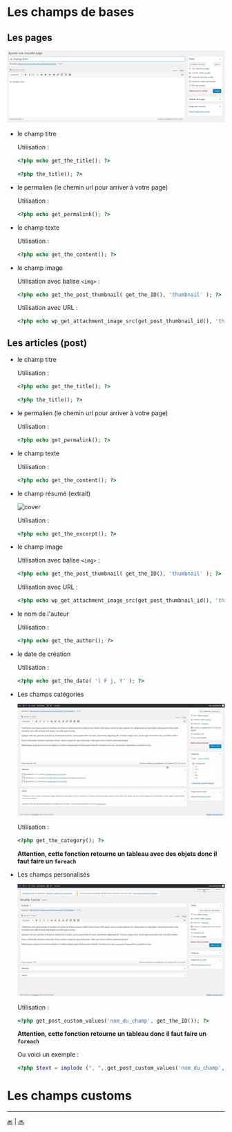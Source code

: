 # Les champs de bases

## Les pages

![cover](../images/fields-1.png)

- le champ titre

    Utilisation : 
    
    ````php
    <?php echo get_the_title(); ?>
    ````  
      
    ````php
    <?php the_title(); ?>
    ````
    
- le permalien (le chemin url pour arriver à votre page)

  Utilisation :
  
  ````php
  <?php echo get_permalink(); ?>


- le champ texte

  Utilisation :
  
  ````php
  <?php echo get_the_content(); ?>


- le champ image

  Utilisation avec balise ``<img>`` :
  
  ````php
  <?php echo get_the_post_thumbnail( get_the_ID(), 'thumbnail' ); ?>
  ````
  
  Utilisation avec URL :
  
  ````php
  <?php echo wp_get_attachment_image_src(get_post_thumbnail_id(), 'thumbnail', true)[0]; ?>
  ````
    

## Les articles (post)

- le champ titre

    Utilisation : 
    
    ````php
    <?php echo get_the_title(); ?>
    ````  
      
    ````php
    <?php the_title(); ?>
    ````
    
- le permalien (le chemin url pour arriver à votre page)

  Utilisation :
  
  ````php
  <?php echo get_permalink(); ?>


- le champ texte

  Utilisation :
  
  ````php
  <?php echo get_the_content(); ?>


- le champ résumé (extrait)

  ![cover](../videos/post-extrait.gif)

  Utilisation :
  
  ````php
  <?php echo get_the_excerpt(); ?>


- le champ image

  Utilisation avec balise ``<img>`` :
  
  ````php
  <?php echo get_the_post_thumbnail( get_the_ID(), 'thumbnail' ); ?>
  ````
  
  Utilisation avec URL :
  
  ````php
  <?php echo wp_get_attachment_image_src(get_post_thumbnail_id(), 'thumbnail', true)[0]; ?>
  ````

- le nom de l'auteur

  Utilisation :
  
  ````php
  <?php echo get_the_author(); ?>
  ````

- le date de création

  Utilisation :
  
  ````php
  <?php echo get_the_date( 'l F j, Y' ); ?>
  ````

- Les champs catégories

  ![cover](../videos/post-category.gif)

  Utilisation :
  
  ````php
  <?php get_the_category(); ?>
  ````
  
  **Attention, cette fonction retourne un tableau avec des objets donc il faut faire un ``foreach``**

  
- Les champs personalisés

  ![cover](../videos/post-personalise.gif)

  Utilisation :
  
  ````php
  <?php get_post_custom_values('nom_du_champ', get_the_ID()); ?>
  ````
  
  **Attention, cette fonction retourne un tableau donc il faut faire un ``foreach``**
  
  Ou voici un exemple :
 
  ````php
  <?php $text = implode (", ", get_post_custom_values('nom_du_champ', get_the_ID())); ?>
  ````
  

# Les champs customs




---

[:back:](analyse-template.md) | [:soon:](template-custom.md)

